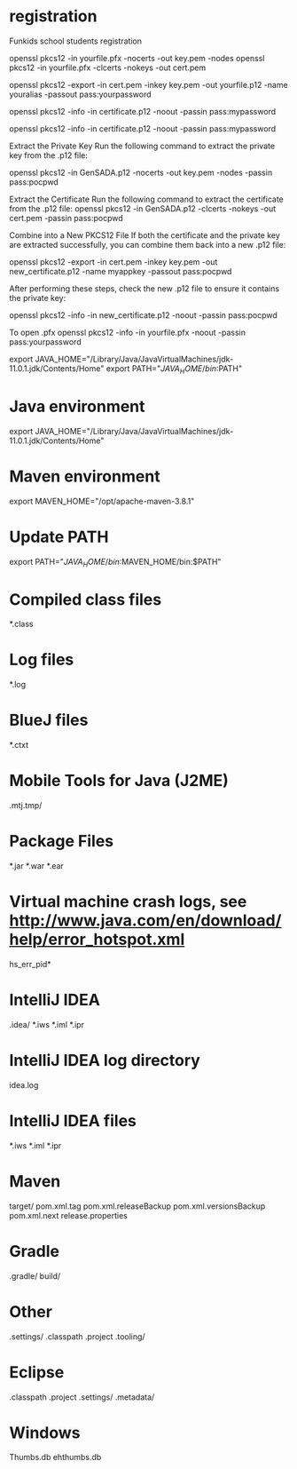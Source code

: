 # registration
Funkids school students registration


openssl pkcs12 -in yourfile.pfx -nocerts -out key.pem -nodes
openssl pkcs12 -in yourfile.pfx -clcerts -nokeys -out cert.pem


openssl pkcs12 -export -in cert.pem -inkey key.pem -out yourfile.p12 -name youralias -passout pass:yourpassword


openssl pkcs12 -info -in certificate.p12 -noout -passin pass:mypassword

openssl pkcs12 -info -in certificate.p12 -noout -passin pass:mypassword

Extract the Private Key
Run the following command to extract the private key from the .p12 file:

openssl pkcs12 -in GenSADA.p12 -nocerts -out key.pem -nodes -passin pass:pocpwd

Extract the Certificate
Run the following command to extract the certificate from the .p12 file:
openssl pkcs12 -in GenSADA.p12 -clcerts -nokeys -out cert.pem -passin pass:pocpwd


Combine into a New PKCS12 File
If both the certificate and the private key are extracted successfully, you can combine them back into a new .p12 file:

openssl pkcs12 -export -in cert.pem -inkey key.pem -out new_certificate.p12 -name myappkey -passout pass:pocpwd

After performing these steps, check the new .p12 file to ensure it contains the private key:

openssl pkcs12 -info -in new_certificate.p12 -noout -passin pass:pocpwd

To open .pfx
openssl pkcs12 -info -in yourfile.pfx -noout -passin pass:yourpassword

export JAVA_HOME="/Library/Java/JavaVirtualMachines/jdk-11.0.1.jdk/Contents/Home"
export PATH="$JAVA_HOME/bin:$PATH"
# Java environment
export JAVA_HOME="/Library/Java/JavaVirtualMachines/jdk-11.0.1.jdk/Contents/Home"

# Maven environment
export MAVEN_HOME="/opt/apache-maven-3.8.1"

# Update PATH
export PATH="$JAVA_HOME/bin:$MAVEN_HOME/bin:$PATH"

# Compiled class files
*.class

# Log files
*.log

# BlueJ files
*.ctxt

# Mobile Tools for Java (J2ME)
.mtj.tmp/

# Package Files #
*.jar
*.war
*.ear

# Virtual machine crash logs, see http://www.java.com/en/download/help/error_hotspot.xml
hs_err_pid*

# IntelliJ IDEA
.idea/
*.iws
*.iml
*.ipr

# IntelliJ IDEA log directory
idea.log

# IntelliJ IDEA files
*.iws
*.iml
*.ipr

# Maven
target/
pom.xml.tag
pom.xml.releaseBackup
pom.xml.versionsBackup
pom.xml.next
release.properties

# Gradle
.gradle/
build/

# Other
.settings/
.classpath
.project
.tooling/

# Eclipse
.classpath
.project
.settings/
.metadata/

# Windows
Thumbs.db
ehthumbs.db
